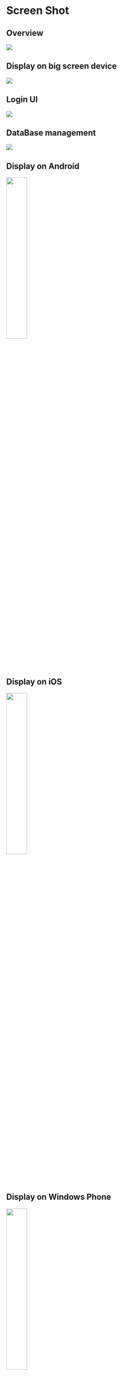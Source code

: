 # Screen Shot

## Overview
<img src="/James-Murray/Intelligent-Logistics/raw/master/wiki/img/face.jpg"/>

## Display on big screen device
<img src="/James-Murray/Intelligent-Logistics/raw/master/wiki/img/main_menu_wide.jpg"/>

## Login UI
<img src="/James-Murray/Intelligent-Logistics/raw/master/wiki/img/login_ios.jpg"/>

## DataBase management
<img src="/James-Murray/Intelligent-Logistics/raw/master/wiki/img/db_manage.jpg"/>

## Display on Android
<img style="width:33%" src="/James-Murray/Intelligent-Logistics/raw/master/wiki/img/change_pw_android.jpg"/>

## Display on iOS
<img style="width:33%" src="/James-Murray/Intelligent-Logistics/raw/master/wiki/img/change_pw_ios.jpg"/>

## Display on Windows Phone
<img style="width:33%" src="/James-Murray/Intelligent-Logistics/raw/master/wiki/img/change_pw_wp.jpg"/>